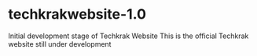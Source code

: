 # techkrakwebsite-1.0
Initial development stage of Techkrak Website
This is the official Techkrak website still under development

